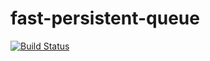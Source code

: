 fast-persistent-queue
=====================

[![Build Status](https://travis-ci.org/btoddb/fast-persistent-queue.svg?branch=master)](https://travis-ci.org/btoddb/fast-persistent-queue)
